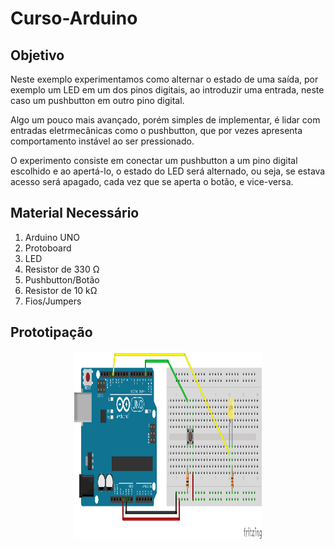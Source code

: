 # Curso-Arduino


## Objetivo
Neste exemplo experimentamos como alternar o estado de uma saída, por exemplo um LED em um dos pinos digitais, ao introduzir uma entrada, neste caso um pushbutton em outro pino digital.

Algo um pouco mais avançado, porém simples de implementar, é lidar com entradas eletrmecânicas como o pushbutton, que por vezes apresenta comportamento instável ao ser pressionado.

O experimento consiste em conectar um pushbutton a um pino digital escolhido e ao apertá-lo, o estado do LED será alternado, ou seja, se estava acesso será apagado, cada vez que se aperta o botão, e vice-versa.

## Material Necessário

1. Arduino UNO
2. Protoboard
3. LED
4. Resistor de 330 Ω
5. Pushbutton/Botão
6. Resistor de 10 kΩ
7. Fios/Jumpers

## Prototipação

<p align="center">
  <img width="300" height="300" src="https://github.com/mandacaruhs/Curso-Arduino/blob/master/3-Mudar%20estado%20do%20Led%20com%20botao/Exemplo_3.png" >
</p>
